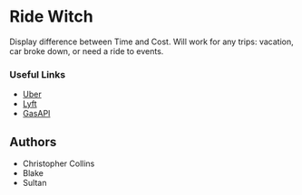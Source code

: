 # Ride Witch

Display difference between Time and Cost. Will work for any trips: vacation, car broke down, or need a ride to events. 

### Useful Links
* [Uber](https://rapidapi.com/t14ha70d/api/uber?endpoint=53f75085e4b0eee323c67684)
* [Lyft](https://rapidapi.com/volodimir.kudriachenko/api/Lyft?endpoint=apiendpoint_d6a90130-f966-11e7-aa9e-7fdbe96fd9e9estimateRideCost)
* [GasAPI](https://collectapi.com/api/gasPrice/gas-prices-api)

## Authors
* Christopher Collins
* Blake
* Sultan
